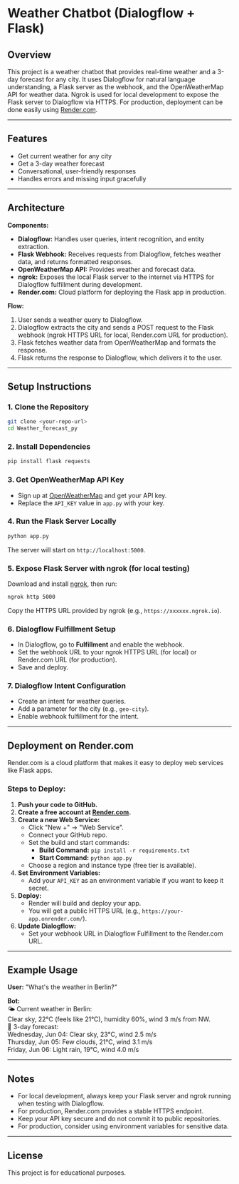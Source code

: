 # Weather Chatbot (Dialogflow + Flask)

## Overview

This project is a weather chatbot that provides real-time weather and a 3-day forecast for any city. It uses Dialogflow for natural language understanding, a Flask server as the webhook, and the OpenWeatherMap API for weather data. Ngrok is used for local development to expose the Flask server to Dialogflow via HTTPS. For production, deployment can be done easily using [Render.com](https://render.com/).

---

## Features

- Get current weather for any city
- Get a 3-day weather forecast
- Conversational, user-friendly responses
- Handles errors and missing input gracefully

---

## Architecture

**Components:**
- **Dialogflow:** Handles user queries, intent recognition, and entity extraction.
- **Flask Webhook:** Receives requests from Dialogflow, fetches weather data, and returns formatted responses.
- **OpenWeatherMap API:** Provides weather and forecast data.
- **ngrok:** Exposes the local Flask server to the internet via HTTPS for Dialogflow fulfillment during development.
- **Render.com:** Cloud platform for deploying the Flask app in production.

**Flow:**
1. User sends a weather query to Dialogflow.
2. Dialogflow extracts the city and sends a POST request to the Flask webhook (ngrok HTTPS URL for local, Render.com URL for production).
3. Flask fetches weather data from OpenWeatherMap and formats the response.
4. Flask returns the response to Dialogflow, which delivers it to the user.

---

## Setup Instructions

### 1. Clone the Repository

```sh
git clone <your-repo-url>
cd Weather_forecast_py
```

### 2. Install Dependencies

```sh
pip install flask requests
```

### 3. Get OpenWeatherMap API Key

- Sign up at [OpenWeatherMap](https://openweathermap.org/api) and get your API key.
- Replace the `API_KEY` value in `app.py` with your key.

### 4. Run the Flask Server Locally

```sh
python app.py
```

The server will start on `http://localhost:5000`.

### 5. Expose Flask Server with ngrok (for local testing)

Download and install [ngrok](https://ngrok.com/), then run:

```sh
ngrok http 5000
```

Copy the HTTPS URL provided by ngrok (e.g., `https://xxxxxx.ngrok.io`).

### 6. Dialogflow Fulfillment Setup

- In Dialogflow, go to **Fulfillment** and enable the webhook.
- Set the webhook URL to your ngrok HTTPS URL (for local) or Render.com URL (for production).
- Save and deploy.

### 7. Dialogflow Intent Configuration

- Create an intent for weather queries.
- Add a parameter for the city (e.g., `geo-city`).
- Enable webhook fulfillment for the intent.

---

## Deployment on Render.com

Render.com is a cloud platform that makes it easy to deploy web services like Flask apps.

### Steps to Deploy:

1. **Push your code to GitHub.**
2. **Create a free account at [Render.com](https://render.com/).**
3. **Create a new Web Service:**
   - Click "New +" → "Web Service".
   - Connect your GitHub repo.
   - Set the build and start commands:
     - **Build Command:** `pip install -r requirements.txt`
     - **Start Command:** `python app.py`
   - Choose a region and instance type (free tier is available).
4. **Set Environment Variables:**
   - Add your `API_KEY` as an environment variable if you want to keep it secret.
5. **Deploy:**
   - Render will build and deploy your app.
   - You will get a public HTTPS URL (e.g., `https://your-app.onrender.com/`).
6. **Update Dialogflow:**
   - Set your webhook URL in Dialogflow Fulfillment to the Render.com URL.

---

## Example Usage

**User:** "What's the weather in Berlin?"

**Bot:**  
🌤️ Current weather in Berlin:  
Clear sky, 22°C (feels like 21°C), humidity 60%, wind 3 m/s from NW.  
📅 3-day forecast:  
Wednesday, Jun 04: Clear sky, 23°C, wind 2.5 m/s  
Thursday, Jun 05: Few clouds, 21°C, wind 3.1 m/s  
Friday, Jun 06: Light rain, 19°C, wind 4.0 m/s  

---

## Notes

- For local development, always keep your Flask server and ngrok running when testing with Dialogflow.
- For production, Render.com provides a stable HTTPS endpoint.
- Keep your API key secure and do not commit it to public repositories.
- For production, consider using environment variables for sensitive data.

---

## License

This project is for educational purposes.
